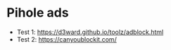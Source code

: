 # Pihole ads

- Test 1: https://d3ward.github.io/toolz/adblock.html
- Test 2: https://canyoublockit.com/
